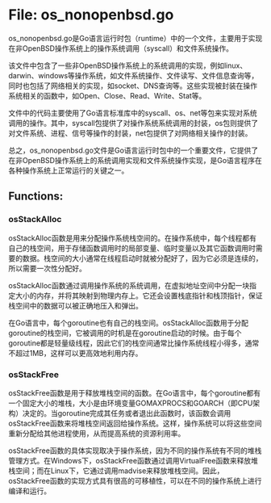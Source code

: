 # File: os_nonopenbsd.go

os_nonopenbsd.go是Go语言运行时包（runtime）中的一个文件，主要用于实现在非OpenBSD操作系统上的操作系统调用（syscall）和文件系统操作。

该文件中包含了一些非OpenBSD操作系统上的系统调用的实现，例如linux、darwin、windows等操作系统，如文件系统操作、文件读写、文件信息查询等，同时也包括了网络相关的实现，如socket、DNS查询等。这些实现被封装在操作系统相关的函数中，如Open、Close、Read、Write、Stat等。

文件中的代码主要使用了Go语言标准库中的syscall、os、net等包来实现对系统调用的操作。其中，syscall包提供了对操作系统系统调用的封装，os包则提供了对文件系统、进程、信号等操作的封装，net包提供了对网络相关操作的封装。

总之，os_nonopenbsd.go文件是Go语言运行时包中的一个重要文件，它提供了在非OpenBSD操作系统上的系统调用实现和文件系统操作实现，是Go语言程序在各种操作系统上正常运行的关键之一。

## Functions:

### osStackAlloc

osStackAlloc函数是用来分配操作系统栈空间的。在操作系统中，每个线程都有自己的栈空间，用于存储函数调用时的局部变量、临时变量以及其它函数调用时需要的数据。栈空间的大小通常在线程启动时就被分配好了，因为它必须是连续的，所以需要一次性分配好。

osStackAlloc函数通过调用操作系统的系统调用，在虚拟地址空间中分配一块指定大小的内存，并将其映射到物理内存上。它还会设置栈底指针和栈顶指针，保证栈空间中的数据可以被正确地压入和弹出。

在Go语言中，每个goroutine也有自己的栈空间。osStackAlloc函数用于分配goroutine的栈空间，它被调用的时机是在goroutine启动的时候。由于每个goroutine都是轻量级线程，因此它们的栈空间通常比操作系统线程小得多，通常不超过1MB，这样可以更高效地利用内存。



### osStackFree

osStackFree函数是用于释放堆栈空间的函数。在Go语言中，每个goroutine都有一个固定大小的堆栈，大小是由环境变量GOMAXPROCS和GOARCH（即CPU架构）决定的。当goroutine完成其任务或者退出此函数时，该函数会调用osStackFree函数来将堆栈空间返回给操作系统。这样，操作系统可以将这些空间重新分配给其他进程使用，从而提高系统的资源利用率。

osStackFree函数的具体实现取决于操作系统，因为不同的操作系统有不同的堆栈管理方式。在Windows下，osStackFree函数通过调用VirtualFree函数来释放堆栈空间；而在Linux下，它通过调用madvise来释放堆栈空间。因此，osStackFree函数的实现方式具有很高的可移植性，可以在不同的操作系统上进行编译和运行。



